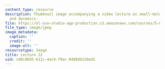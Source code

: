 ```yaml
---
content_type: resource
description: Thumbnail image accompanying a video lecture on small-molecule spectroscopy
  and dynamics.
file: https://ol-ocw-studio-app-production.s3.amazonaws.com/courses/5-80-small-molecule-spectroscopy-and-dynamics-fall-2008/c08c0695611c4ac9f9ac8488db220ad2_mit5_80f08lec22_th.jpg
file_type: image/jpeg
image_metadata:
  caption: ''
  credit: ''
  image-alt: ''
resourcetype: Image
title: Lecture 22
uid: c08c0695-611c-4ac9-f9ac-8488db220ad2
---
```

